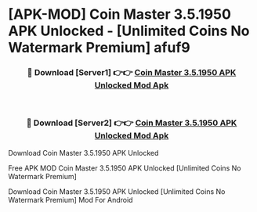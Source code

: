 # [APK-MOD] Coin Master 3.5.1950 APK Unlocked - [Unlimited Coins No Watermark Premium] afuf9



<div align="center">
<h3>🔴 Download [Server1] 👉👉 <a href="https://momento.my/?title=Coin_Master_3.5.1950_APK_Unlocked">Coin Master 3.5.1950 APK Unlocked Mod Apk</a></h3><br>

<h3>🔴 Download [Server2] 👉👉 <a href="https://momento.my/?title=Coin_Master_3.5.1950_APK_Unlocked">Coin Master 3.5.1950 APK Unlocked Mod Apk</a></h3>
</div>



Download Coin Master 3.5.1950 APK Unlocked 

Free APK MOD Coin Master 3.5.1950 APK Unlocked [Unlimited Coins No Watermark Premium]

Download Coin Master 3.5.1950 APK Unlocked [Unlimited Coins No Watermark Premium] Mod For Android
